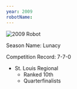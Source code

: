 ```yaml
---
year: 2009
robotName:
---
```


![2009 Robot](assets/img/general/2009_robot.jpg)

Season Name: Lunacy

Competition Record: 7-7-0

* St. Louis Regional
  * Ranked 10th
  * Quarterfinalists
